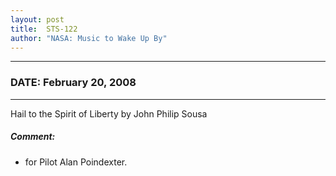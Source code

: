 ```yaml
---
layout: post
title:  STS-122
author: "NASA: Music to Wake Up By"
---
```


----
### DATE: February 20, 2008
----
Hail to the Spirit of Liberty by John Philip Sousa

##### Comment:
* for Pilot Alan Poindexter.
